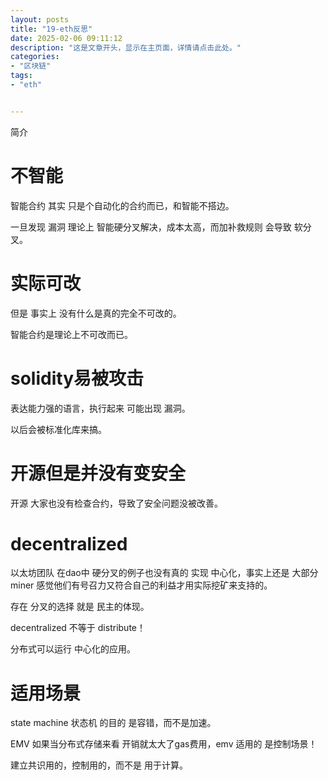 ```yaml
---
layout: posts
title: "19-eth反思"
date: 2025-02-06 09:11:12
description: "这是文章开头，显示在主页面，详情请点击此处。"
categories: 
- "区块链"
tags:
- "eth"


---
```


简介 <!--more-->



# 不智能

智能合约 其实 只是个自动化的合约而已，和智能不搭边。

一旦发现 漏洞 理论上 智能硬分叉解决，成本太高，而加补救规则 会导致 软分叉。



# 实际可改

但是 事实上 没有什么是真的完全不可改的。

智能合约是理论上不可改而已。



# solidity易被攻击

表达能力强的语言，执行起来 可能出现 漏洞。

以后会被标准化库来搞。



# 开源但是并没有变安全

开源 大家也没有检查合约，导致了安全问题没被改善。



# decentralized

以太坊团队 在dao中 硬分叉的例子也没有真的 实现 中心化，事实上还是 大部分 miner 感觉他们有号召力又符合自己的利益才用实际挖矿来支持的。

存在 分叉的选择 就是 民主的体现。



decentralized 不等于 distribute！

分布式可以运行 中心化的应用。



# 适用场景

state machine 状态机 的目的 是容错，而不是加速。

EMV 如果当分布式存储来看 开销就太大了gas费用，emv 适用的 是控制场景！

建立共识用的，控制用的，而不是 用于计算。





